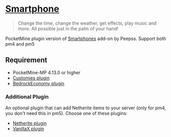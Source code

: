# [Smartphone](https://poggit.pmmp.io/ci/DavyCraft648/Smartphone/~)

> Change the time, change the weather, get effects, play music and more. All possible just in the palm of your hand!

PocketMine plugin version of [Smartphones](https://mcpedl.com/smartphone-add-on-only-for-1-18-2/) add-on by Peepss.
Support both pm4 and pm5

## Requirement

- PocketMine-MP 4.13.0 or higher
- [Customies plugin](https://poggit.pmmp.io/ci/DavyCraft648/Customies-NG/Customies)
- [BedrockEconomy plugin](https://poggit.pmmp.io/p/BedrockEconomy)

### Additional Plugin

An optional plugin that can add Netherite items to your server (only for pm4, you don't need this in pm5). Choose one of
these plugins:

- [Netherite plugin](https://poggit.pmmp.io/p/Netherite)
- [VanillaX plugin](https://poggit.pmmp.io/ci/CLADevs/VanillaX/VanillaX)
